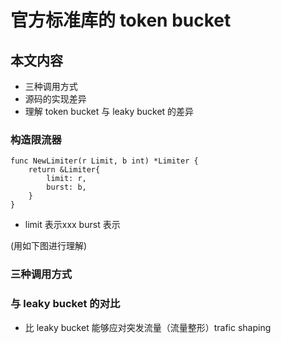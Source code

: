 # 官方标准库的 token bucket 

## 本文内容
- 三种调用方式
- 源码的实现差异
- 理解 token bucket 与 leaky bucket 的差异

### 构造限流器 
```golang 
func NewLimiter(r Limit, b int) *Limiter {
	return &Limiter{
		limit: r,
		burst: b,
	}
}
```

- limit 表示xxx  burst 表示

(用如下图进行理解)


### 三种调用方式




### 与 leaky bucket 的对比
- 比 leaky bucket 能够应对突发流量（流量整形）trafic shaping
